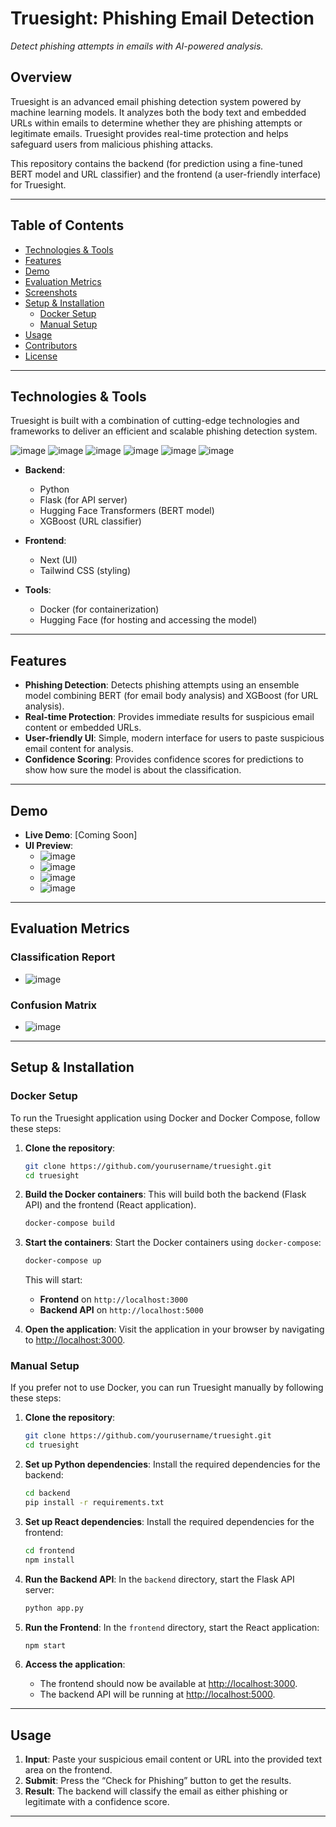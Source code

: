 # **Truesight: Phishing Email Detection**

*Detect phishing attempts in emails with AI-powered analysis.*

## **Overview**
Truesight is an advanced email phishing detection system powered by machine learning models. It analyzes both the body text and embedded URLs within emails to determine whether they are phishing attempts or legitimate emails. Truesight provides real-time protection and helps safeguard users from malicious phishing attacks.

This repository contains the backend (for prediction using a fine-tuned BERT model and URL classifier) and the frontend (a user-friendly interface) for Truesight.

---

## **Table of Contents**
- [Technologies & Tools](#technologies--tools)
- [Features](#features)
- [Demo](#demo)
- [Evaluation Metrics](#evaluation-metrics)
- [Screenshots](#screenshots)
- [Setup & Installation](#setup--installation)
  - [Docker Setup](#docker-setup)
  - [Manual Setup](#manual-setup)
- [Usage](#usage)
- [Contributors](#contributors)
- [License](#license)

---

## **Technologies & Tools**
Truesight is built with a combination of cutting-edge technologies and frameworks to deliver an efficient and scalable phishing detection system.

![image](https://github.com/user-attachments/assets/d2970e16-15c9-4893-8c28-7246832938dd) ![image](https://github.com/user-attachments/assets/a068546c-5c14-415d-ac5a-90e938f89064) ![image](https://github.com/user-attachments/assets/2f8fd89c-c66c-4228-90b2-1ed90ed56080) ![image](https://github.com/user-attachments/assets/984b25d8-667b-4115-9479-c270f8876774) ![image](https://github.com/user-attachments/assets/c9eb0b2d-e20a-4cc6-bd56-75ed1177f86f) ![image](https://github.com/user-attachments/assets/ce9eff20-c368-4ece-91b5-4e87bfad7a90)

- **Backend**:
  - Python
  - Flask (for API server)
  - Hugging Face Transformers (BERT model)
  - XGBoost (URL classifier)
  
- **Frontend**:
  - Next (UI)
  - Tailwind CSS (styling)

- **Tools**:
  - Docker (for containerization)
  - Hugging Face (for hosting and accessing the model)

---

## **Features**
- **Phishing Detection**: Detects phishing attempts using an ensemble model combining BERT (for email body analysis) and XGBoost (for URL analysis).
- **Real-time Protection**: Provides immediate results for suspicious email content or embedded URLs.
- **User-friendly UI**: Simple, modern interface for users to paste suspicious email content for analysis.
- **Confidence Scoring**: Provides confidence scores for predictions to show how sure the model is about the classification.

---

## **Demo**
- **Live Demo**: [Coming Soon]
- **UI Preview**:  
  - ![image](https://github.com/user-attachments/assets/52c12daa-57f0-4a0e-9141-73a4a6e5acc2)
  - ![image](https://github.com/user-attachments/assets/3529dafa-21e8-4698-ab51-e139b4b9d6f6)
  - ![image](https://github.com/user-attachments/assets/cfe5f4e4-41ea-44d9-9d86-592a191a028a)
  - ![image](https://github.com/user-attachments/assets/9c1511ee-6775-4fe6-82ba-bcaf65ad09ae)

---

## **Evaluation Metrics**
### **Classification Report**
- ![image](https://github.com/user-attachments/assets/d68c1635-e00f-4127-9c69-74a13ad0b0f7)

### **Confusion Matrix**
- ![image](https://github.com/user-attachments/assets/b88f5372-f386-4716-91a7-4335c351c31d)

---

## **Setup & Installation**

### **Docker Setup**
To run the Truesight application using Docker and Docker Compose, follow these steps:

1. **Clone the repository**:
   ```bash
   git clone https://github.com/yourusername/truesight.git
   cd truesight
   ```

2. **Build the Docker containers**:
   This will build both the backend (Flask API) and the frontend (React application).
   ```bash
   docker-compose build
   ```

3. **Start the containers**:
   Start the Docker containers using `docker-compose`:
   ```bash
   docker-compose up
   ```

   This will start:
   - **Frontend** on `http://localhost:3000`
   - **Backend API** on `http://localhost:5000`

4. **Open the application**:
   Visit the application in your browser by navigating to [http://localhost:3000](http://localhost:3000).

### **Manual Setup**
If you prefer not to use Docker, you can run Truesight manually by following these steps:

1. **Clone the repository**:
   ```bash
   git clone https://github.com/yourusername/truesight.git
   cd truesight
   ```

2. **Set up Python dependencies**:
   Install the required dependencies for the backend:
   ```bash
   cd backend
   pip install -r requirements.txt
   ```

3. **Set up React dependencies**:
   Install the required dependencies for the frontend:
   ```bash
   cd frontend
   npm install
   ```

4. **Run the Backend API**:
   In the `backend` directory, start the Flask API server:
   ```bash
   python app.py
   ```

5. **Run the Frontend**:
   In the `frontend` directory, start the React application:
   ```bash
   npm start
   ```

6. **Access the application**:
   - The frontend should now be available at [http://localhost:3000](http://localhost:3000).
   - The backend API will be running at [http://localhost:5000](http://localhost:5000).

---

## **Usage**

1. **Input**: Paste your suspicious email content or URL into the provided text area on the frontend.
2. **Submit**: Press the “Check for Phishing” button to get the results.
3. **Result**: The backend will classify the email as either phishing or legitimate with a confidence score.

---

